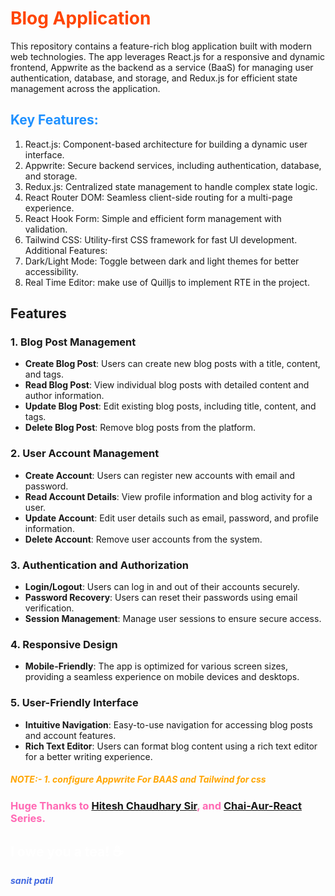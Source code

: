 
# <b><span style="color:#FF4500;">Blog Application</span></b>
This repository contains a feature-rich blog application built with modern web technologies. The app leverages React.js for a responsive and dynamic frontend, Appwrite as the backend as a service (BaaS) for managing user authentication, database, and storage, and Redux.js for efficient state management across the application.

## <span style="color:#1E90FF">Key Features:</span>
1. React.js: Component-based architecture for building a dynamic user interface.
2. Appwrite: Secure backend services, including authentication, database, and storage.
3. Redux.js: Centralized state management to handle complex state logic.
4. React Router DOM: Seamless client-side routing for a multi-page experience.
5. React Hook Form: Simple and efficient form management with validation.
6. Tailwind CSS: Utility-first CSS framework for fast UI development.
Additional Features:
7. Dark/Light Mode: Toggle between dark and light themes for better accessibility.
8. Real Time Editor: make use of Quilljs to implement RTE in the project.

## Features

### 1. Blog Post Management
- **Create Blog Post**: Users can create new blog posts with a title, content, and tags.
- **Read Blog Post**: View individual blog posts with detailed content and author information.
- **Update Blog Post**: Edit existing blog posts, including title, content, and tags.
- **Delete Blog Post**: Remove blog posts from the platform.

### 2. User Account Management
- **Create Account**: Users can register new accounts with email and password.
- **Read Account Details**: View profile information and blog activity for a user.
- **Update Account**: Edit user details such as email, password, and profile information.
- **Delete Account**: Remove user accounts from the system.

### 3. Authentication and Authorization
- **Login/Logout**: Users can log in and out of their accounts securely.
- **Password Recovery**: Users can reset their passwords using email verification.
- **Session Management**: Manage user sessions to ensure secure access.

### 4. Responsive Design
- **Mobile-Friendly**: The app is optimized for various screen sizes, providing a seamless experience on mobile devices and desktops.

### 5. User-Friendly Interface
- **Intuitive Navigation**: Easy-to-use navigation for accessing blog posts and account features.
- **Rich Text Editor**: Users can format blog content using a rich text editor for a better writing experience.


##### <b> <span style="color:#FFA500">NOTE:- 1. configure Appwrite For BAAS and Tailwind for css</span></b>



### <b><span style="color:#FF69B4">Huge Thanks to [Hitesh Chaudhary Sir](https://github.com/hiteshchoudhary), and [Chai-Aur-React](https://youtube.com/playlist?list=PLu71SKxNbfoDqgPchmvIsL4hTnJIrtige&si=1x2Zo21gEdKkB1lo) Series.</span></b>
## <span style="color:white">I owe you a tea! ☕</span>

<i><b><span style="color:#4169E1"> sanit patil </span></b></i>
